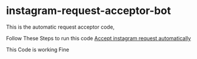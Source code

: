 # instagram-request-acceptor-bot
This is the automatic request acceptor code,

Follow These Steps to run this code <a href="https://www.hamaribakchodi.com/web-guide/accept-instagram-request-automatically/"> Accept instagram request automatically</a>

This Code is working Fine
